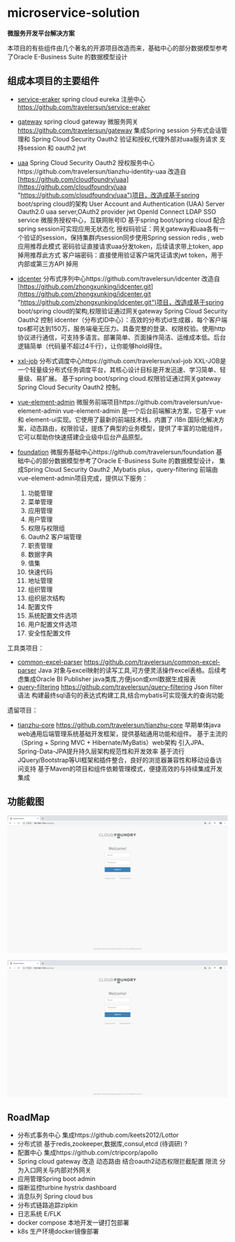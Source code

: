 # microservice-solution

**微服务开发平台解决方案**


本项目的有些组件由几个著名的开源项目改造而来，基础中心的部分数据模型参考了Oracle E-Business Suite 的数据模型设计


## 组成本项目的主要组件

- [service-eraker](https://github.com/travelersun/service-eraker "service-eraker")
spring cloud eureka 注册中心 https://github.com/travelersun/service-eraker

- [gateway](https://github.com/travelersun/gateway "gateway")
spring cloud gateway 微服务网关 https://github.com/travelersun/gateway
集成Spring session 分布式会话管理和 Spring Cloud Security Oauth2 验证和授权,代理外部对uaa服务请求
支持session 和 oauth2 jwt 

- [uaa](https://github.com/travelersun/tianzhu-identity-uaa "uaa")
Spring Cloud Security Oauth2 授权服务中心https://github.com/travelersun/tianzhu-identity-uaa
改造自[https://github.com/cloudfoundry/uaa](https://github.com/cloudfoundry/uaa "https://github.com/cloudfoundry/uaa")项目，改造成基于spring boot/spring cloud的架构
User Account and Authentication (UAA) Server
Oauth2.0 uaa server,OAuth2 provider
jwt OpenId Connect LDAP
SSO service
微服务授权中心，互联网账号ID
基于spring boot/spring cloud
配合spring session可实现应用无状态化
授权码验证：网关gateway和uaa各有一个验证的session，保持集群内session同步使用Spring session redis ,
web 应用推荐此模式
密码验证直接请求uaa分发token，后续请求带上token, app 掉用推荐此方式
客户端密码：直接使用验证客户端凭证请求jwt token，用于内部或第三方API 掉用


- [idcenter](https://github.com/travelersun/idcenter "idcenter")
分布式序列中心https://github.com/travelersun/idcenter 
改造自[https://github.com/zhongxunking/idcenter.git](https://github.com/zhongxunking/idcenter.git "https://github.com/zhongxunking/idcenter.git")项目，改造成基于spring boot/spring cloud的架构,权限验证通过网关gateway Spring Cloud Security Oauth2 控制
idcenter（分布式ID中心）：高效的分布式id生成器，每个客户端tps都可达到150万，服务端毫无压力。具备完整的登录、权限校验。使用http协议进行通信，可支持多语言。部署简单、页面操作简洁、运维成本低。后台逻辑简单（代码量不超过4千行），让你能够hold得住。

- [xxl-job](https://github.com/travelersun/xxl-job "xxl-job")
分布式调度中心https://github.com/travelersun/xxl-job
XXL-JOB是一个轻量级分布式任务调度平台，其核心设计目标是开发迅速、学习简单、轻量级、易扩展。
基于spring boot/spring cloud.权限验证通过网关gateway Spring Cloud Security Oauth2 控制。

- [vue-element-admin](https://github.com/travelersun/vue-element-admin "vue-element-admin")
微服务前端项目https://github.com/travelersun/vue-element-admin
vue-element-admin 是一个后台前端解决方案，它基于 vue 和 element-ui实现。它使用了最新的前端技术栈，内置了 i18n 国际化解决方案，动态路由，权限验证，提炼了典型的业务模型，提供了丰富的功能组件，它可以帮助你快速搭建企业级中后台产品原型。

- [foundation](https://github.com/travelersun/foundation "foundation")
微服务基础中心https://github.com/travelersun/foundation
基础中心的部分数据模型参考了Oracle E-Business Suite 的数据模型设计，
集成Spring Cloud Security Oauth2 ,Mybatis plus，query-filtering
前端由vue-element-admin项目完成，提供以下服务：
	1. 功能管理
	1. 菜单管理
	1. 应用管理
	1. 用户管理
	1. 权限与权限组
	1. Oauth2 客户端管理
	1. 职责管理
	1. 数据字典
	1. 值集
	1. 快速代码
	1. 地址管理
	1. 组织管理
	1. 组织层次结构
	1. 配置文件
	1. 系统配置文件选项
	1. 用户配置文件选项
	1. 安全性配置文件

工具类项目：
- [common-excel-parser](https://github.com/travelersun/common-excel-parser "common-excel-parser")
https://github.com/travelersun/common-excel-parser
Java 对象与excel映射的读写工具,可方便灵活操作excel表格。后续考虑集成Oracle BI Publisher java类库,方便json或xml数据生成报表
- [query-filtering](https://github.com/travelersun/query-filtering "query-filtering")
https://github.com/travelersun/query-filtering
Json filter 语法 构建最终sql语句的表达式构建工具,结合mybatis可实现强大的查询功能


遗留项目：
- [tianzhu-core](https://github.com/travelersun/tianzhu-core "tianzhu-core")
https://github.com/travelersun/tianzhu-core
早期单体java web通用后端管理系统基础开发框架，提供基础通用功能和组件。
基于主流的（Spring + Spring MVC + Hibernate/MyBatis）web架构
引入JPA、Spring-Data-JPA提升持久层架构规范性和开发效率
基于流行JQuery/Bootstrap等UI框架和插件整合，良好的浏览器兼容性和移动设备访问支持
基于Maven的项目和组件依赖管理模式，便捷高效的与持续集成开发集成

## 功能截图

![1](https://github.com/travelersun/microservice-solution/blob/master/image/57.png)

![2](image/57.png)





## RoadMap
- 分布式事务中心 集成https://github.com/keets2012/Lottor
- 分布式锁  基于redis,zookeeper,数据库,consul,etcd (待调研) ?
- 配置中心 集成https://github.com/ctripcorp/apollo
- Spring cloud gateway 改造 动态路由 结合oauth2动态权限拦截配置 限流 分为入口网关与内部对外网关
- 应用管理Spring boot admin
- 熔断监控turbine hystrix dashboard
- 消息队列 Spring cloud bus
- 分布式链路追踪zipkin
- 日志系统 E/FLK
- docker compose 本地开发一键打包部署
- k8s 生产环境docker镜像部署
